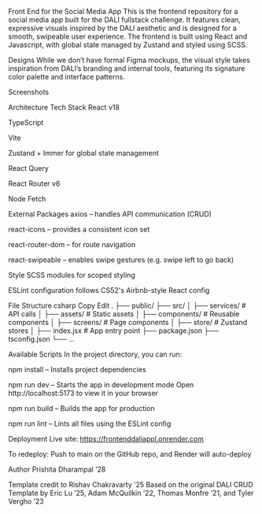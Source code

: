 Front End for the Social Media App
This is the frontend repository for a social media app built for the DALI fullstack challenge. It features clean, expressive visuals inspired by the DALI aesthetic and is designed for a smooth, swipeable user experience. The frontend is built using React and Javascript, with global state managed by Zustand and styled using SCSS.

Designs
While we don’t have formal Figma mockups, the visual style takes inspiration from DALI’s branding and internal tools, featuring its signature color palette and interface patterns.

Screenshots


Architecture
Tech Stack
React v18

TypeScript

Vite

Zustand + Immer for global state management

React Query

React Router v6

Node Fetch

External Packages
axios – handles API communication (CRUD)

react-icons – provides a consistent icon set

react-router-dom – for route navigation

react-swipeable – enables swipe gestures (e.g. swipe left to go back)

Style
SCSS modules for scoped styling

ESLint configuration follows CS52's Airbnb-style React config

File Structure
csharp
Copy
Edit
.
├── public/
├── src/
│   ├── services/        # API calls
│   ├── assets/          # Static assets
│   ├── components/      # Reusable components
│   ├── screens/         # Page components
│   ├── store/           # Zustand stores
│   ├── index.jsx        # App entry point
├── package.json
├── tsconfig.json
└── ...

Available Scripts
In the project directory, you can run:

npm install – Installs project dependencies

npm run dev – Starts the app in development mode
Open http://localhost:5173 to view it in your browser

npm run build – Builds the app for production

npm run lint – Lints all files using the ESLint config

Deployment
Live site: https://frontenddaliappl.onrender.com

To redeploy: Push to main on the GitHub repo, and Render will auto-deploy

Author
Prishita Dharampal ’28

Template credit to Rishav Chakravarty ’25
Based on the original DALI CRUD Template by Eric Lu ’25, Adam McQuilkin ’22, Thomas Monfre ’21, and Tyler Vergho ’23